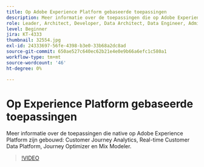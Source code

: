 ```yaml
---
title: Op Adobe Experience Platform gebaseerde toepassingen
description: Meer informatie over de toepassingen die op Adobe Experience Platform zijn gebouwd.
role: Leader, Architect, Developer, Data Architect, Data Engineer, Admin, User
level: Beginner
jira: KT-4333
thumbnail: 32554.jpg
exl-id: 24333697-56fe-4398-b3e0-33b68a2dc8ad
source-git-commit: 650ae527c640ec62b21e4e0e9b66a6efc1c580a1
workflow-type: tm+mt
source-wordcount: '46'
ht-degree: 0%

---
```


# Op Experience Platform gebaseerde toepassingen

Meer informatie over de toepassingen die native op Adobe Experience Platform zijn gebouwd: Customer Journey Analytics, Real-time Customer Data Platform, Journey Optimizer en Mix Modeler.

>[!VIDEO](https://video.tv.adobe.com/v/32554?learn=on)

